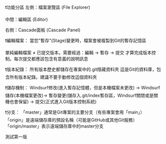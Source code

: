 
❗功能分區
左側：檔案瀏覽區 (File Explorer)

中間：編輯區 (Editor)

右側：Cascade面板 (Cascade Panel)

❗編輯檔案：
當您"暫存"(Stage)變更時，檔案會被複製到Git的暫存記憶區

單純編輯檔案 ≠ 已提交版本。需要經過：編輯 → 暫存 → 提交 才算完成版本控制。每次提交都應該包含有意義的說明訊息

❗版本紀錄：
所有版本歷史都儲存在專案中的.git隱藏資料夾
這是Git的資料庫，包含所有版本紀錄。建議不要手動修改這個資料夾

❗儲存機制：
Windsurf修改(進入暫存記憶體，但是本機檔案未更改) ->
Windsurf儲存(本機檔案更改)->
暫存變更(儲存入.git/index暫存區，Windsurf關閉或是關機也會保留)
-> 提交(正式進入Git版本控制系統)


❗分支：
「master」通常是Git專案的主要分支（有些專案會用「main」）
「origin」是遠端儲存庫的預設名稱（可能是GitHub或其他Git服務）
「origin/master」表示遠端儲存庫中的master分支

測試第一版